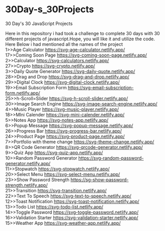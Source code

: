 # 30Day-s_30Projects

30 Day's 30 JavaScript Projects

Here in this repository i had took a challenge to complete 30 days with 30 different projects of javascript.Hope, you will like it and utilize the code.</br>
Here Below i had mentioned all the names of the project</br>
1>>Age Calculator https://svg-age-calculator.netlify.app/</br>
17>>Coming Soon Page https://svg-coming-soon-page.netlify.app/</br>
2>>Calculator https://svg-calculators.netlify.app/</br>
27>>Crypto https://svg-crypto.netlify.app/</br>
3>>Daily Quote Generator https://svg-daily-quote.netlify.app/</br>
28>>Drag and Drop https://svg-drag-and-drop.netlify.app/</br>
29>>Digital Clock https://svg-digital-clock.netlify.app/</br>
19>>Email Subscription Form https://svg-email-subscription-form.netlify.app/</br>
25>>h-Scroll=Slider https://svg-h-scroll-slider.netlify.app/</br>
30>>Image Search Engine https://svg-image-search-engine.netlify.app/</br>
4>>Music Player https://svg-music-player.netlify.app/</br>
18>>MIni Calender https://svg-mini-calender.netlify.app/</br>
5>>Notes App https://svg-notes-app.netlify.app/</br>
6>>Popup Message https://svg-popup-message.netlify.app/</br>
26>>Progress Bar https://svg-progress-bar.netlify.app/</br>
24>>Product Page https://svg-product-page.netlify.app/</br>
7>>Portfolio with theme change https://svg-theme-change.netlify.app/</br>
8>>QR Code Generator https://svg-qrcode-generator.netlify.app/</br>
9>>Quiz App https://svg-quiz-app.netlify.app/</br>
10>>Random Password Generator https://svg-random-password-generator.netlify.app/</br>
11>>Stopwatch https://svg-stopwatch.netlify.app/</br>
20>>Select Menu https://svg-select-menu.netlify.app/</br>
23>>Show Password Strength https://sg-show-password-strength.netlify.app/</br>
21>>Transition https://svg-transition.netlify.app/</br>
22>>Text To Speech https://svg-text-to-speech.netlify.app/</br>
12>>Toast Notification https://svg-toast-notification.netlify.app/</br>
13>>Todo List https://svg-todo-list.netlify.app/</br>
14>>Toggle Password https://svg-toggle-password.netlify.app/</br>
16>>Validation Starter https://svg-validation-starter.netlify.app/</br>
15>>Weather App https://svg-weather-app.netlify.app/</br>
